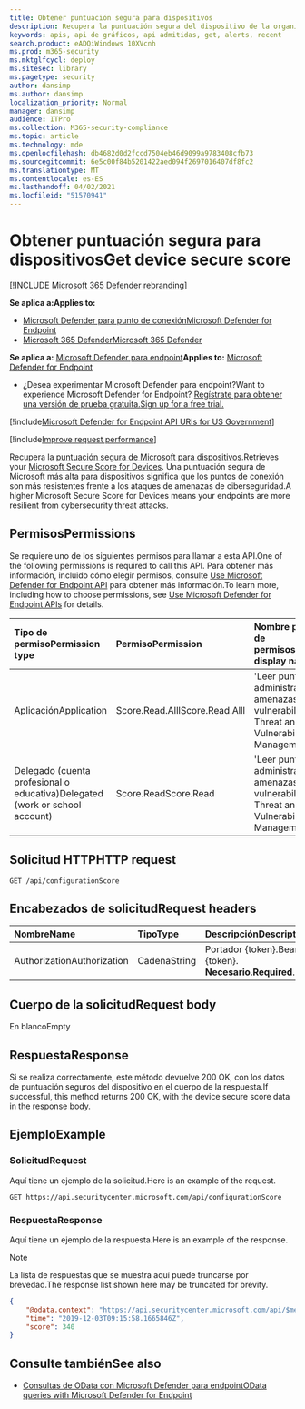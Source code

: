```yaml
---
title: Obtener puntuación segura para dispositivos
description: Recupera la puntuación segura del dispositivo de la organización.
keywords: apis, api de gráficos, api admitidas, get, alerts, recent
search.product: eADQiWindows 10XVcnh
ms.prod: m365-security
ms.mktglfcycl: deploy
ms.sitesec: library
ms.pagetype: security
author: dansimp
ms.author: dansimp
localization_priority: Normal
manager: dansimp
audience: ITPro
ms.collection: M365-security-compliance
ms.topic: article
ms.technology: mde
ms.openlocfilehash: db4682d0d2fccd7504eb46d9099a9783408cfb73
ms.sourcegitcommit: 6e5c00f84b5201422aed094f2697016407df8fc2
ms.translationtype: MT
ms.contentlocale: es-ES
ms.lasthandoff: 04/02/2021
ms.locfileid: "51570941"
---
```

# <a name="get-device-secure-score"></a><span data-ttu-id="eaec5-104">Obtener puntuación segura para dispositivos</span><span class="sxs-lookup"><span data-stu-id="eaec5-104">Get device secure score</span></span>

[!INCLUDE [Microsoft 365 Defender rebranding](../../includes/microsoft-defender.md)]

<span data-ttu-id="eaec5-105">**Se aplica a:**</span><span class="sxs-lookup"><span data-stu-id="eaec5-105">**Applies to:**</span></span>
- [<span data-ttu-id="eaec5-106">Microsoft Defender para punto de conexión</span><span class="sxs-lookup"><span data-stu-id="eaec5-106">Microsoft Defender for Endpoint</span></span>](https://go.microsoft.com/fwlink/p/?linkid=2154037)
- [<span data-ttu-id="eaec5-107">Microsoft 365 Defender</span><span class="sxs-lookup"><span data-stu-id="eaec5-107">Microsoft 365 Defender</span></span>](https://go.microsoft.com/fwlink/?linkid=2118804)

<span data-ttu-id="eaec5-108">**Se aplica a:** [Microsoft Defender para endpoint](https://go.microsoft.com/fwlink/?linkid=2154037)</span><span class="sxs-lookup"><span data-stu-id="eaec5-108">**Applies to:** [Microsoft Defender for Endpoint](https://go.microsoft.com/fwlink/?linkid=2154037)</span></span>

- <span data-ttu-id="eaec5-109">¿Desea experimentar Microsoft Defender para endpoint?</span><span class="sxs-lookup"><span data-stu-id="eaec5-109">Want to experience Microsoft Defender for Endpoint?</span></span> [<span data-ttu-id="eaec5-110">Regístrate para obtener una versión de prueba gratuita.</span><span class="sxs-lookup"><span data-stu-id="eaec5-110">Sign up for a free trial.</span></span>](https://www.microsoft.com/microsoft-365/windows/microsoft-defender-atp?ocid=docs-wdatp-exposedapis-abovefoldlink) 

[!include[Microsoft Defender for Endpoint API URIs for US Government](../../includes/microsoft-defender-api-usgov.md)]

[!include[Improve request performance](../../includes/improve-request-performance.md)]


<span data-ttu-id="eaec5-111">Recupera la [puntuación segura de Microsoft para dispositivos](tvm-microsoft-secure-score-devices.md).</span><span class="sxs-lookup"><span data-stu-id="eaec5-111">Retrieves your [Microsoft Secure Score for Devices](tvm-microsoft-secure-score-devices.md).</span></span> <span data-ttu-id="eaec5-112">Una puntuación segura de Microsoft más alta para dispositivos significa que los puntos de conexión son más resistentes frente a los ataques de amenazas de ciberseguridad.</span><span class="sxs-lookup"><span data-stu-id="eaec5-112">A higher Microsoft Secure Score for Devices means your endpoints are more resilient from cybersecurity threat attacks.</span></span> 

## <a name="permissions"></a><span data-ttu-id="eaec5-113">Permisos</span><span class="sxs-lookup"><span data-stu-id="eaec5-113">Permissions</span></span>

<span data-ttu-id="eaec5-114">Se requiere uno de los siguientes permisos para llamar a esta API.</span><span class="sxs-lookup"><span data-stu-id="eaec5-114">One of the following permissions is required to call this API.</span></span> <span data-ttu-id="eaec5-115">Para obtener más información, incluido cómo elegir permisos, consulte [Use Microsoft Defender for Endpoint API](apis-intro.md) para obtener más información.</span><span class="sxs-lookup"><span data-stu-id="eaec5-115">To learn more, including how to choose permissions, see [Use Microsoft Defender for Endpoint APIs](apis-intro.md) for details.</span></span>

<span data-ttu-id="eaec5-116">Tipo de permiso</span><span class="sxs-lookup"><span data-stu-id="eaec5-116">Permission type</span></span> |   <span data-ttu-id="eaec5-117">Permiso</span><span class="sxs-lookup"><span data-stu-id="eaec5-117">Permission</span></span>  |   <span data-ttu-id="eaec5-118">Nombre para mostrar de permisos</span><span class="sxs-lookup"><span data-stu-id="eaec5-118">Permission display name</span></span>
:---|:---|:---
<span data-ttu-id="eaec5-119">Aplicación</span><span class="sxs-lookup"><span data-stu-id="eaec5-119">Application</span></span> |   <span data-ttu-id="eaec5-120">Score.Read.Alll</span><span class="sxs-lookup"><span data-stu-id="eaec5-120">Score.Read.Alll</span></span> |   <span data-ttu-id="eaec5-121">'Leer puntuación de administración de amenazas y vulnerabilidades'</span><span class="sxs-lookup"><span data-stu-id="eaec5-121">'Read Threat and Vulnerability Management score'</span></span>
<span data-ttu-id="eaec5-122">Delegado (cuenta profesional o educativa)</span><span class="sxs-lookup"><span data-stu-id="eaec5-122">Delegated (work or school account)</span></span> | <span data-ttu-id="eaec5-123">Score.Read</span><span class="sxs-lookup"><span data-stu-id="eaec5-123">Score.Read</span></span> | <span data-ttu-id="eaec5-124">'Leer puntuación de administración de amenazas y vulnerabilidades'</span><span class="sxs-lookup"><span data-stu-id="eaec5-124">'Read Threat and Vulnerability Management score'</span></span>

## <a name="http-request"></a><span data-ttu-id="eaec5-125">Solicitud HTTP</span><span class="sxs-lookup"><span data-stu-id="eaec5-125">HTTP request</span></span>

```
GET /api/configurationScore
```

## <a name="request-headers"></a><span data-ttu-id="eaec5-126">Encabezados de solicitud</span><span class="sxs-lookup"><span data-stu-id="eaec5-126">Request headers</span></span>

<span data-ttu-id="eaec5-127">Nombre</span><span class="sxs-lookup"><span data-stu-id="eaec5-127">Name</span></span> | <span data-ttu-id="eaec5-128">Tipo</span><span class="sxs-lookup"><span data-stu-id="eaec5-128">Type</span></span> | <span data-ttu-id="eaec5-129">Descripción</span><span class="sxs-lookup"><span data-stu-id="eaec5-129">Description</span></span>
:---|:---|:---
<span data-ttu-id="eaec5-130">Authorization</span><span class="sxs-lookup"><span data-stu-id="eaec5-130">Authorization</span></span> | <span data-ttu-id="eaec5-131">Cadena</span><span class="sxs-lookup"><span data-stu-id="eaec5-131">String</span></span> | <span data-ttu-id="eaec5-132">Portador {token}.</span><span class="sxs-lookup"><span data-stu-id="eaec5-132">Bearer {token}.</span></span> <span data-ttu-id="eaec5-133">**Necesario**.</span><span class="sxs-lookup"><span data-stu-id="eaec5-133">**Required**.</span></span>

## <a name="request-body"></a><span data-ttu-id="eaec5-134">Cuerpo de la solicitud</span><span class="sxs-lookup"><span data-stu-id="eaec5-134">Request body</span></span>

<span data-ttu-id="eaec5-135">En blanco</span><span class="sxs-lookup"><span data-stu-id="eaec5-135">Empty</span></span>

## <a name="response"></a><span data-ttu-id="eaec5-136">Respuesta</span><span class="sxs-lookup"><span data-stu-id="eaec5-136">Response</span></span>

<span data-ttu-id="eaec5-137">Si se realiza correctamente, este método devuelve 200 OK, con los datos de puntuación seguros del dispositivo en el cuerpo de la respuesta.</span><span class="sxs-lookup"><span data-stu-id="eaec5-137">If successful, this method returns 200 OK, with the device secure score data in the response body.</span></span>

## <a name="example"></a><span data-ttu-id="eaec5-138">Ejemplo</span><span class="sxs-lookup"><span data-stu-id="eaec5-138">Example</span></span>

### <a name="request"></a><span data-ttu-id="eaec5-139">Solicitud</span><span class="sxs-lookup"><span data-stu-id="eaec5-139">Request</span></span>

<span data-ttu-id="eaec5-140">Aquí tiene un ejemplo de la solicitud.</span><span class="sxs-lookup"><span data-stu-id="eaec5-140">Here is an example of the request.</span></span>

```http
GET https://api.securitycenter.microsoft.com/api/configurationScore
```

### <a name="response"></a><span data-ttu-id="eaec5-141">Respuesta</span><span class="sxs-lookup"><span data-stu-id="eaec5-141">Response</span></span>

<span data-ttu-id="eaec5-142">Aquí tiene un ejemplo de la respuesta.</span><span class="sxs-lookup"><span data-stu-id="eaec5-142">Here is an example of the response.</span></span>

>[!NOTE]
><span data-ttu-id="eaec5-143">La lista de respuestas que se muestra aquí puede truncarse por brevedad.</span><span class="sxs-lookup"><span data-stu-id="eaec5-143">The response list shown here may be truncated for brevity.</span></span> 

```json
{
    "@odata.context": "https://api.securitycenter.microsoft.com/api/$metadata#ConfigurationScore/$entity",
    "time": "2019-12-03T09:15:58.1665846Z",
    "score": 340
}
```

## <a name="see-also"></a><span data-ttu-id="eaec5-144">Consulte también</span><span class="sxs-lookup"><span data-stu-id="eaec5-144">See also</span></span>

- [<span data-ttu-id="eaec5-145">Consultas de OData con Microsoft Defender para endpoint</span><span class="sxs-lookup"><span data-stu-id="eaec5-145">OData queries with Microsoft Defender for Endpoint</span></span>](exposed-apis-odata-samples.md)
